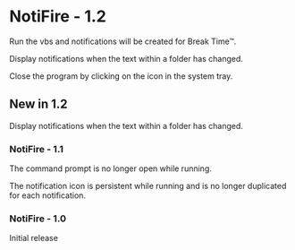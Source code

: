 # NotiFire - 1.2
Run the vbs and notifications will be created for Break Time&trade;.

Display notifications when the text within a folder has changed.

Close the program by clicking on the icon in the system tray.

## New in 1.2
Display notifications when the text within a folder has changed.

### NotiFire - 1.1
The command prompt is no longer open while running.

The notification icon is persistent while running and is no longer duplicated for each notification.

### NotiFire - 1.0
Initial release